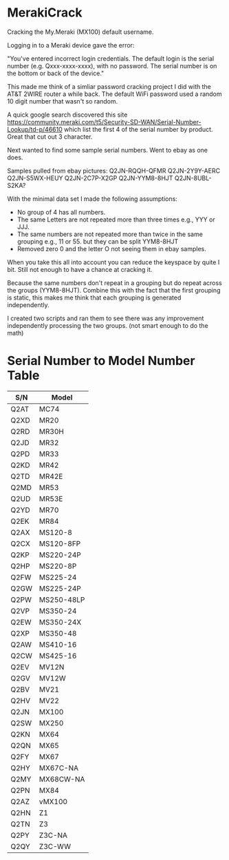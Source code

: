 # MerakiCrack

Cracking the My.Meraki (MX100) default username.

Logging in to a Meraki device gave the error:

"You've entered incorrect login credentials. The default login is the serial number (e.g. Qxxx-xxxx-xxxx), with no password. The serial number is on the bottom or back of the device."

This made me think of a simliar password cracking project I did with the AT&T 2WIRE router a while back. The default WiFi password used a random 10 digit number that wasn't so random.

A quick google search discovered this site https://community.meraki.com/t5/Security-SD-WAN/Serial-Number-Lookup/td-p/46610 which list the first 4 of the serial number by product. Great that cut out 3 character. 

Next wanted to find some sample serial numbers. Went to ebay as one does.

Samples pulled from ebay pictures:
Q2JN-RQQH-QFMR
Q2JN-2Y9Y-AERC
Q2JN-S5WX-HEUY
Q2JN-2C7P-X2GP
Q2JN-YYM8-8HJT
Q2JN-8UBL-S2KA?

With the minimal data set I made the following assumptions:

- No group of 4 has all numbers.
- The same Letters are not repeated more than three times e.g., YYY or JJJ.
- The same numbers are not repeated more than twice in the same grouping e.g., 11 or 55. but they can be split YYM8-8HJT  
- Removed zero 0 and the letter O not seeing them in ebay samples.

When you take this all into account you can reduce the keyspace by quite I bit. Still not enough to have a chance at cracking it. 

Because the same numbers don't repeat in a grouping but do repeat across the groups (YYM8-8HJT). Combine this with the fact that the first grouping is static, this makes me think that each grouping is generated independently.

I created two scripts and ran them to see there was any improvement independently processing the two groups. (not smart enough to do the math)



# Serial Number to Model Number Table

|  S/N   |  Model |
| ------ | ------ |
|Q2AT    |  MC74 |
|Q2XD    |  MR20 |
|Q2RD    |  MR30H |
|Q2JD    |  MR32 |
|Q2PD    |  MR33 |
|Q2KD    |  MR42 |
|Q2TD    |  MR42E |
|Q2MD    |  MR53 |
|Q2UD    |  MR53E |
|Q2YD    |  MR70 |
|Q2EK    |  MR84 |
|Q2AX    |  MS120-8 |
|Q2CX    |  MS120-8FP |
|Q2KP    |  MS220-24P |
|Q2HP    |  MS220-8P |
|Q2FW    |  MS225-24 |
|Q2GW    |  MS225-24P |
|Q2PW    |  MS250-48LP |
|Q2VP    |  MS350-24 |
|Q2EW    |  MS350-24X |
|Q2XP    |  MS350-48 |
|Q2AW    |  MS410-16 |
|Q2CW    |  MS425-16 |
|Q2EV    |  MV12N |
|Q2GV    |  MV12W |
|Q2BV    |  MV21 |
|Q2HV    |  MV22 |
|Q2JN    |  MX100 |
|Q2SW    |  MX250 |
|Q2KN    |  MX64 |
|Q2QN    |  MX65 |
|Q2FY    |  MX67 |
|Q2HY    |  MX67C-NA |
|Q2MY    |  MX68CW-NA |
|Q2PN    |  MX84 |
|Q2AZ    |  vMX100 |
|Q2HN    |  Z1 |
|Q2TN    |  Z3 |
|Q2PY    |  Z3C-NA |
|Q2QY    |  Z3C-WW |
